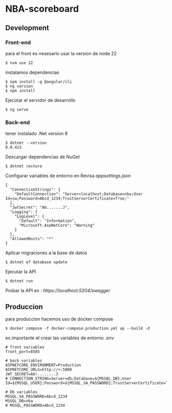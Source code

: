 # NBA-scoreboard
## Development
### Front-end

para el front es nesesario usar la version de node 22
```
$ nvm use 22
```

instalamos dependencias
```
$ npm install -g @angular/cli
$ ng version
$ npm install

```
Ejecutar el servidor de desarrollo
```
$ ng serve
```
### Back-end

tener instalado .Net version 8
```
$ dotnet --version
8.0.413
```

Descargar dependencias de NuGet
```
$ dotnet restore
```

Configurar variables de entorno en Revisa *appsettings.json*

```
{
  "ConnectionStrings": {
    "DefaultConnection": "Server=localhost;Database=nba;User Id=sa;Password=Abcd_1234;TrustServerCertificate=True;"
  },
  "JwtSecret": "A6.......J",
  "Logging": {
    "LogLevel": {
      "Default": "Information",
      "Microsoft.AspNetCore": "Warning"
    }
  },
  "AllowedHosts": "*"
}
```

Aplicar migraciones a la base de datos

```
$ dotnet ef database update
```

Ejecutar la API
```
$ dotnet run
```


Probar la API en : *https://localhost:5204/swagger*

## Produccion
para produccion hacemos uso de docker compose

```
$ docker compose -f docker-compose.production.yml up --build -d
```

es importante el crear las variables de entorno *.env*

```
# front variables
front_port=8585

# back variables
ASPNETCORE_ENVIRONMENT=Production
ASPNETCORE_URLS=http://+:5000
JWT_SECRET=A6!........J
# CONNECTION_STRING=Server=db;Database=${MSSQL_DB};User Id=${MSSQL_USER};Password=${MSSQL_SA_PASSWORD};TrustServerCertificate=True;

# Db variables
MSSQL_SA_PASSWORD=Abcd_1234
MSSQL_DB=nba
# MSSQL_PASSWORD=Abcd_1234
```